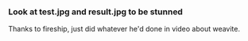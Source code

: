 ### Look at test.jpg and result.jpg to be stunned

Thanks to fireship, just did whatever he'd done in video about weavite.
